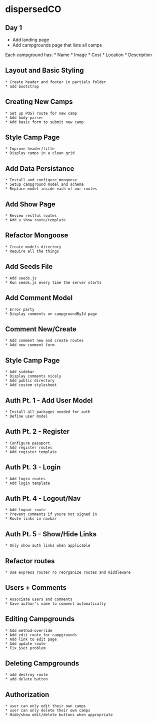 # dispersedCO

## Day 1
* Add landing page
* Add campgrounds page that lists all camps

Each campground has:
    * Name
    * Image
    * Cost
    * Location
    * Description

## Layout and Basic Styling
    * Create header and footer in partials folder
    * add bootstrap

## Creating New Camps
    * Set up POST route for new camp
    * Add body-parser
    * Add basic form to submit new camp

## Style Camp Page
    * Improve header/title
    * Display camps in a clean grid

## Add Data Persistance
    * Install and configure mongoose
    * Setup campground model and schema
    * Replace model inside each of our routes

## Add Show Page
    * Review restful routes
    * Add a show route/template

## Refactor Mongoose
    * Create models directory
    * Require all the things

## Add Seeds File
    * Add seeds.js
    * Run seeds.js every time the server starts

## Add Comment Model
    * Error party
    * Display comments on campgroundById page

## Comment New/Create
    * Add comment new and create routes
    * Add new comment form

## Style Camp Page
    * Add sidebar
    * Display comments nicely
    * Add public directory
    * Add custom stylesheet

## Auth Pt. 1 - Add User Model
    * Install all packages needed for auth
    * Define user model

## Auth Pt. 2 - Register
    * Configure passport
    * Add register routes
    * Add register template

## Auth Pt. 3 - Login
    * Add login routes
    * Add login template

## Auth Pt. 4 - Logout/Nav
    * Add logout route
    * Prevent comments if youre not signed in
    * Route links in navbar

## Auth Pt. 5 - Show/Hide Links
    * Only show auth links when applicable

## Refactor routes
    * Use express router ro reorganize routes and middleware

## Users + Comments
    * Associate users and comments
    * Save author's name to comment automatically    

## Editing Campgrounds
    * Add method-override
    * Add edit route for campgrounds
    * Add link to edit page
    * Add update route
    * Fix $set problem

## Deleting Campgrounds
    * add destroy route
    * add delete button

## Authorization
    * user can only edit their own camps
    * user can only delete their own camps
    * Hide/show edit/delete buttons when appropriate